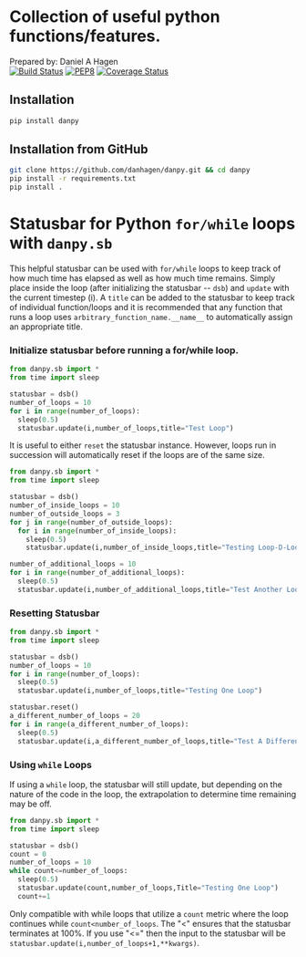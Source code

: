 # Collection of useful python functions/features.
Prepared by: Daniel A Hagen  
[![Build Status](https://travis-ci.com/danhagen/danpy.svg?branch=master)](https://travis-ci.com/danhagen/danpy)
[![PEP8](https://img.shields.io/badge/code%20style-pep8-orange.svg)](https://www.python.org/dev/peps/pep-0008/)
[![Coverage Status](https://coveralls.io/repos/github/danhagen/danpy/badge.svg?branch=master)](https://coveralls.io/github/danhagen/danpy?branch=master)

## Installation
```py
pip install danpy
```

## Installation from GitHub
```bash
git clone https://github.com/danhagen/danpy.git && cd danpy
pip install -r requirements.txt
pip install .
```


# Statusbar for Python `for/while` loops with `danpy.sb`
This helpful statusbar can be used with `for/while` loops to keep track of how much time has elapsed as well as how much time remains. Simply place inside the loop (after initializing the statusbar -- `dsb`) and `update` with the current timestep (i). A `title` can be added to the statusbar to keep track of individual function/loops and it is recommended that any function that runs a loop uses `arbitrary_function_name.__name__` to automatically assign an appropriate title. 

### Initialize statusbar before running a for/while loop.
```py
from danpy.sb import *
from time import sleep

statusbar = dsb()
number_of_loops = 10
for i in range(number_of_loops):
  sleep(0.5)
  statusbar.update(i,number_of_loops,title="Test Loop")
```
It is useful to either `reset` the statusbar instance. However, loops run in succession will automatically reset if the loops are of the same size.

```py
from danpy.sb import *
from time import sleep

statusbar = dsb()
number_of_inside_loops = 10
number_of_outside_loops = 3
for j in range(number_of_outside_loops):
  for i in range(number_of_inside_loops):
    sleep(0.5)
    statusbar.update(i,number_of_inside_loops,title="Testing Loop-D-Loops")

number_of_additional_loops = 10
for i in range(number_of_additional_loops):
  sleep(0.5)
  statusbar.update(i,number_of_additional_loops,title="Test Another Loop")
```

### Resetting Statusbar
```py
from danpy.sb import *
from time import sleep

statusbar = dsb()
number_of_loops = 10
for i in range(number_of_loops):
  sleep(0.5)
  statusbar.update(i,number_of_loops,title="Testing One Loop")

statusbar.reset()
a_different_number_of_loops = 20
for i in range(a_different_number_of_loops):
  sleep(0.5)
  statusbar.update(i,a_different_number_of_loops,title="Test A Different Loop")
```

### Using `while` Loops

If using a `while` loop, the statusbar will still update, but depending on the nature of the code in the loop, the extrapolation to determine time remaining may be off.

```py
from danpy.sb import *
from time import sleep

statusbar = dsb()
count = 0
number_of_loops = 10
while count<=number_of_loops:
  sleep(0.5)
  statusbar.update(count,number_of_loops,Title="Testing One Loop")
  count+=1
```

Only compatible with while loops that utilize a `count` metric where the loop continues while `count<number_of_loops`. The "<" ensures that the statusbar terminates at 100%. If you use "<=" then the input to the statusbar will be `statusbar.update(i,number_of_loops+1,**kwargs)`.
